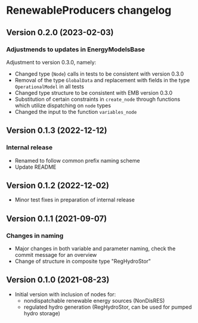 # RenewableProducers changelog

Version 0.2.0 (2023-02-03)
--------------------------
### Adjustmends to updates in EnergyModelsBase
Adjustment to version 0.3.0, namely:
* Changed type (`Node`) calls in tests to be consistent with version 0.3.0
* Removal of the type `GlobalData` and replacement with fields in the type `OperationalModel` in all tests
* Changed type structure to be consistent with EMB version 0.3.0
* Substitution of certain constraints in `create_node` through functions which utilize dispatching on `node` types
* Changed the input to the function `variables_node`

Version 0.1.3 (2022-12-12)
--------------------------
### Internal release
* Renamed to follow common prefix naming scheme
* Update README

Version 0.1.2 (2022-12-02)
--------------------------
* Minor test fixes in preparation of internal release
  
Version 0.1.1 (2021-09-07)
--------------------------
### Changes in naming
* Major changes in both variable and parameter naming, check the commit message for an overview
* Change of structure in composite type "RegHydroStor"

Version 0.1.0 (2021-08-23)
--------------------------
* Initial version with inclusion of nodes for:
    * nondispatchable renewable energy sources (NonDisRES) 
    * regulated hydro generation (RegHydroStor, can be used for pumped hydro storage)